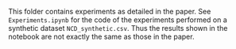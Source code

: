 This folder contains experiments as detailed in the paper. See `Experiments.ipynb` for the code of the experiments performed on a synthetic dataset `NCD_synthetic.csv`. Thus the results shown in the notebook are not exactly the same as those in the paper.

